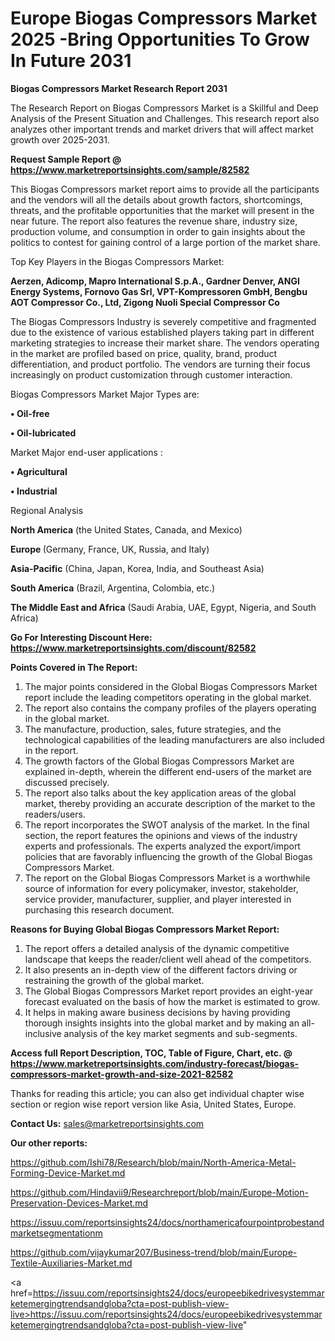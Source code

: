 # Europe Biogas Compressors Market 2025 -Bring Opportunities To Grow In Future 2031

<strong>Biogas Compressors Market Research Report 2031</strong>

The Research Report on Biogas Compressors Market is a Skillful and Deep Analysis of the Present Situation and Challenges. This research report also analyzes other important trends and market drivers that will affect market growth over 2025-2031.

<strong>Request Sample Report @ <a href=https://www.marketreportsinsights.com/sample/82582>https://www.marketreportsinsights.com/sample/82582</a></strong>

This Biogas Compressors market report aims to provide all the participants and the vendors will all the details about growth factors, shortcomings, threats, and the profitable opportunities that the market will present in the near future. The report also features the revenue share, industry size, production volume, and consumption in order to gain insights about the politics to contest for gaining control of a large portion of the market share.

Top Key Players in the Biogas Compressors Market:

<strong>Aerzen, Adicomp, Mapro International S.p.A., Gardner Denver, ANGI Energy Systems, Fornovo Gas Srl, VPT-Kompressoren GmbH, Bengbu AOT Compressor Co., Ltd, Zigong Nuoli Special Compressor Co</strong>

The Biogas Compressors Industry is severely competitive and fragmented due to the existence of various established players taking part in different marketing strategies to increase their market share. The vendors operating in the market are profiled based on price, quality, brand, product differentiation, and product portfolio. The vendors are turning their focus increasingly on product customization through customer interaction.

Biogas Compressors Market Major Types are:

<strong>• Oil-free

• Oil-lubricated</strong>

Market Major end-user applications :

<strong>• Agricultural

• Industrial</strong>

Regional Analysis

</u><strong><b>North America</b></strong> (the United States, Canada, and Mexico)

<strong><b>Europe </b></strong>(Germany, France, UK, Russia, and Italy)

<strong><b>Asia-Pacific</b></strong> (China, Japan, Korea, India, and Southeast Asia)

<strong><b>South America</b></strong> (Brazil, Argentina, Colombia, etc.)

<strong><b>The Middle East and Africa</b></strong> (Saudi Arabia, UAE, Egypt, Nigeria, and South Africa)

<strong>Go For Interesting Discount Here: <a href=https://www.marketreportsinsights.com/discount/82582>https://www.marketreportsinsights.com/discount/82582</a></strong>

<strong>Points Covered in The Report:</strong>
<ol>
  <li>The major points considered in the Global Biogas Compressors Market report include the leading competitors operating in the global market.</li>
  <li>The report also contains the company profiles of the players operating in the global market.</li>
  <li>The manufacture, production, sales, future strategies, and the technological capabilities of the leading manufacturers are also included in the report.</li>
  <li>The growth factors of the Global Biogas Compressors Market are explained in-depth, wherein the different end-users of the market are discussed precisely.</li>
  <li>The report also talks about the key application areas of the global market, thereby providing an accurate description of the market to the readers/users.</li>
  <li>The report incorporates the SWOT analysis of the market. In the final section, the report features the opinions and views of the industry experts and professionals. The experts analyzed the export/import policies that are favorably influencing the growth of the Global Biogas Compressors Market.</li>
  <li>The report on the Global Biogas Compressors Market is a worthwhile source of information for every policymaker, investor, stakeholder, service provider, manufacturer, supplier, and player interested in purchasing this research document.</li>
</ol>
<strong>Reasons for Buying Global Biogas Compressors Market Report:</strong>

<ol>
  <li>The report offers a detailed analysis of the dynamic competitive landscape that keeps the reader/client well ahead of the competitors.</li>
  <li>It also presents an in-depth view of the different factors driving or restraining the growth of the global market.</li>
  <li>The Global Biogas Compressors Market report provides an eight-year forecast evaluated on the basis of how the market is estimated to grow.</li>
  <li>It helps in making aware business decisions by having providing thorough insights insights into the global market and by making an all-inclusive analysis of the key market segments and sub-segments.</li>
</ol>
<strong>Access full Report Description, TOC, Table of Figure, Chart, etc. @ <a href=https://www.marketreportsinsights.com/industry-forecast/biogas-compressors-market-growth-and-size-2021-82582>https://www.marketreportsinsights.com/industry-forecast/biogas-compressors-market-growth-and-size-2021-82582</a></strong>


Thanks for reading this article; you can also get individual chapter wise section or region wise report version like Asia, United States, Europe.

<strong>Contact Us:</strong>
sales@marketreportsinsights.com

<strong>Our other reports:</strong>

<a href=https://github.com/Ishi78/Research/blob/main/North-America-Metal-Forming-Device-Market.md>https://github.com/Ishi78/Research/blob/main/North-America-Metal-Forming-Device-Market.md</a>

<a href=https://github.com/Hindavii9/Researchreport/blob/main/Europe-Motion-Preservation-Devices-Market.md>https://github.com/Hindavii9/Researchreport/blob/main/Europe-Motion-Preservation-Devices-Market.md</a>

<a href=https://issuu.com/reportsinsights24/docs/northamericafourpointprobestandmarketsegmentationm>https://issuu.com/reportsinsights24/docs/northamericafourpointprobestandmarketsegmentationm</a>

<a href=https://github.com/vijaykumar207/Business-trend/blob/main/Europe-Textile-Auxiliaries-Market.md>https://github.com/vijaykumar207/Business-trend/blob/main/Europe-Textile-Auxiliaries-Market.md</a>

<a href=https://issuu.com/reportsinsights24/docs/europeebikedrivesystemmarketemergingtrendsandgloba?cta=post-publish-view-live>https://issuu.com/reportsinsights24/docs/europeebikedrivesystemmarketemergingtrendsandgloba?cta=post-publish-view-live</a>"
